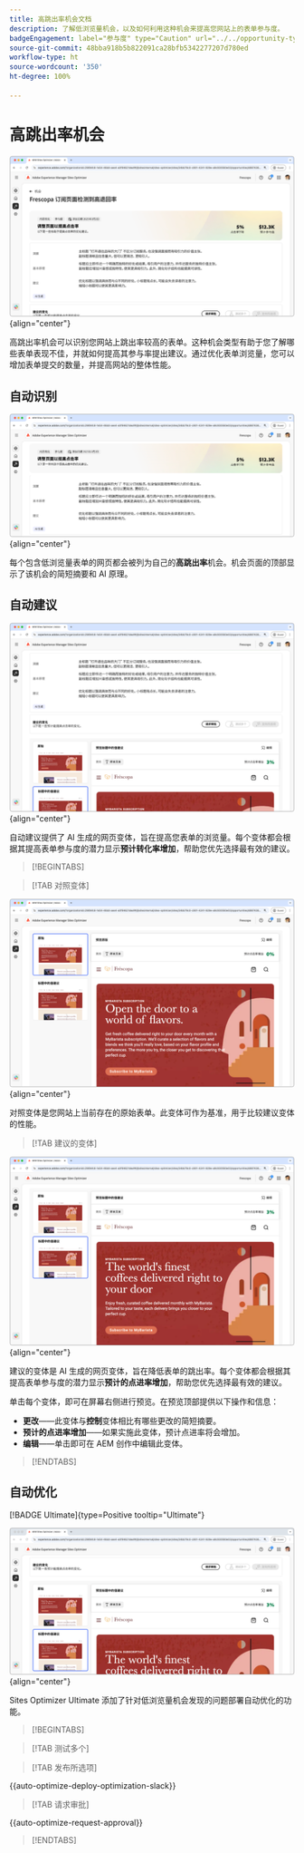 ```yaml
---
title: 高跳出率机会文档
description: 了解低浏览量机会，以及如何利用这种机会来提高您网站上的表单参与度。
badgeEngagement: label="参与度" type="Caution" url="../../opportunity-types/engagement.md" tooltip="参与度"
source-git-commit: 48bba918b5b822091ca28bfb5342277207d780ed
workflow-type: ht
source-wordcount: '350'
ht-degree: 100%

---
```



# 高跳出率机会

![高跳出率机会](./assets/high-bounce-rate/hero.png){align="center"}

高跳出率机会可以识别您网站上跳出率较高的表单。这种机会类型有助于您了解哪些表单表现不佳，并就如何提高其参与率提出建议。通过优化表单浏览量，您可以增加表单提交的数量，并提高网站的整体性能。

## 自动识别

![自动识别高跳出率](./assets/high-bounce-rate/auto-identify.png){align="center"}

每个包含低浏览量表单的网页都会被列为自己的&#x200B;**高跳出率**&#x200B;机会。机会页面的顶部显示了该机会的简短摘要和 AI 原理。

## 自动建议

![自动建议高跳出率](./assets/high-bounce-rate/auto-suggest.png){align="center"}

自动建议提供了 AI 生成的网页变体，旨在提高您表单的浏览量。每个变体都会根据其提高表单参与度的潜力显示&#x200B;**预计转化率增加**，帮助您优先选择最有效的建议。

>[!BEGINTABS]

>[!TAB 对照变体]

![原始变体](./assets/high-bounce-rate/original-variation.png){align="center"}

对照变体是您网站上当前存在的原始表单。此变体可作为基准，用于比较建议变体的性能。

>[!TAB 建议的变体]

![建议的变体](./assets/high-bounce-rate/suggested-variations.png){align="center"}

建议的变体是 AI 生成的网页变体，旨在降低表单的跳出率。每个变体都会根据其提高表单参与度的潜力显示&#x200B;**预计的点进率增加**，帮助您优先选择最有效的建议。

单击每个变体，即可在屏幕右侧进行预览。在预览顶部提供以下操作和信息：

* **更改**——此变体与&#x200B;**控制**&#x200B;变体相比有哪些更改的简短摘要。
* **预计的点进率增加**——如果实施此变体，预计点进率将会增加。
* **编辑**——单击即可在 AEM 创作中编辑此变体。

>[!ENDTABS]

## 自动优化

[!BADGE Ultimate]{type=Positive tooltip="Ultimate"}

![自动优化高跳出率](./assets/high-bounce-rate/auto-optimize.png){align="center"}

Sites Optimizer Ultimate 添加了针对低浏览量机会发现的问题部署自动优化的功能。

>[!BEGINTABS]

>[!TAB 测试多个]


>[!TAB 发布所选项]

{{auto-optimize-deploy-optimization-slack}}

>[!TAB 请求审批]

{{auto-optimize-request-approval}}

>[!ENDTABS]
